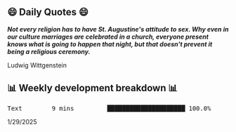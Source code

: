 ## 😄 Daily Quotes 😄

_**Not every religion has to have St. Augustine's attitude to sex. Why even in our culture marriages are celebrated in a church, everyone present knows what is going to happen that night, but that doesn't prevent it being a religious ceremony.**_

Ludwig Wittgenstein



## 📊 Weekly development breakdown 📊

<pre>Text        9 mins         █████████████████████ 100.0%</pre>

1/29/2025